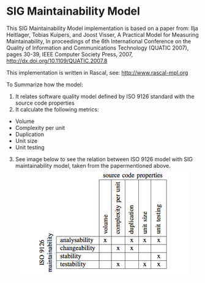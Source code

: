 SIG Maintainability Model
=========================

This SIG Maintainability Model implementation is based on a paper from: Ilja Heitlager, Tobias Kuipers, and Joost Visser, A Practical Model for Measuring Maintainability, In proceedings of the 6th International Conference on the Quality of Information and Communications Technology (QUATIC 2007), pages 30-39, IEEE Computer Society Press, 2007, http://dx.doi.org/10.1109/QUATIC.2007.8

This implementation is written in Rascal, see: http://www.rascal-mpl.org

To Summarize how the model:
1. It relates software quality model defined by ISO 9126 standard with the source code properties
2. It calculate the following metrics:
  * Volume
  * Complexity per unit
  * Duplication
  * Unit size
  * Unit testing
3. See image below to see the relation between ISO 9126 model with SIG maintainability model, taken from the papermentioned above.
![SIG Maintainability Model](misc/img/sigmm.png)


